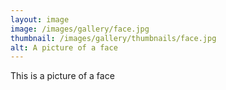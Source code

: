 ```yaml
---
layout: image
image: /images/gallery/face.jpg
thumbnail: /images/gallery/thumbnails/face.jpg
alt: A picture of a face
---
```


This is a picture of a face